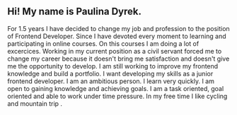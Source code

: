 ## Hi! My name is Paulina Dyrek. 
For 1.5 years I have decided to change my job and profession to the 
position of Frontend Developer. Since I have devoted every moment to
learning and participating in online courses. On this courses I am doing a
lot of excercices. Working in my current position as a civil servant forced
me to change my career because it doesn't bring me satisfaction and
doesn't give me the opportunity to develop. I am still working 
to improve my frontend knowledge and build a portfolio. 
I want developing my skills as a junior frontend developer. I am an
ambitious person. I learn very quickly. I am open to gaining knowledge and
achieving goals. I am a task oriented, goal oriented and able to work under
time pressure. In my free time I like cycling and mountain trip .
